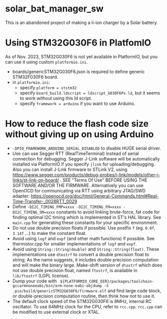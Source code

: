 # solar_bat_manager_sw

This is an abandoned project of making a li-ion charger by a Solar battery.

# Using STM32G030F6 in PlatfomIO

As of Nov. 2023, STM32G030F6 is not yet available in PlatformIO, but you can use it using custom `platformio.ini`.

 + boards/genericSTM32G030F6.json is required to define generic STM32F030F6 board.
 + in `platformio.ini`:
   + specify `platform = ststm32` 
   + specify `board_build.ldscript = ldscript_G030F6Px.ld`, but it seems to work without using this ld script.
   + specify `framework = arduino` if you want to use Arduino.

# How to reduce the flash code size without giving up on using Arduino
 + `-DPIO_FRAMEWORK_ARDUINO_SERIAL_DISABLED` to disable HUGE serial driver.
 + Use can use Segger RTT (RealTimeTerminal) instead of serial connection for debugging. Segger J-Link software will be automatically installed via PlatformIO if you specify `jlink` for uploading/debugging. Also you can install J-Link firmware to STLink V2, using https://www.segger.com/products/debug-probes/j-link/models/other-j-links/st-link-on-board/ . SEE "Terms Of Use" BEFORE USING THE SOFTWARE AND/OR THE FIRMWARE. Alternatively you can use OpenOCD for communicating via RTT using arbitrary JTAG/SWD adapter: https://openocd.org/doc/html/General-Commands.html#Real-Time-Transfer-_0028RTT_0029
 + Define `-DI2C_TIMING_FMP=xxxx -DI2C_TIMING_FM=xxxx -DI2C_TIMING_SM=xxxx` constants to avoid linking brute-force, fat code for finding optimal I2C timing which is implemented in ST's HAL library. See `main.cpp` for generating these constants for your specific environment.
 + Do not use double precision floats if possible. Use postfix `f` (eg. `0.0f`, `3.14f` ...) to make the constant float.
 + Avoid using `logf` and `expf` (and other math functions) if possible. See thermistor.cpp for smaller implementations of `logf` and `expf`.
 + Avoid using `String::String(double)` and `String::String(float)`. These implementations use `dtostrf` to convert a double precision float to string; As the name suggests, it includes double precision computation and will make the binary large. Make-shift version of `dtostrf` which does not use double precision float, named `ftostrf`, is available in `lib/ftostrf` (LGPL license).
 + Dump your code with ` ${PLATFORMIO_CORE_DIR}/packages/toolchain-gccarmnoneeabi/bin/arm-none-eabi-objdump -S .pio/build/genericSTM32G030F6/firmware.elf` and find large code block, or double-precision computation routine, then think how not to use it.
 + The default clock speed of the STM32G030F6 is 8MHz, internal RC oscillator. To use 64MHz clock for the CPU, refer to `rcc.cpp`. `rcc.cpp` can be modified to use external clock or XTAL.


